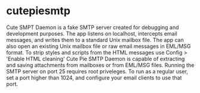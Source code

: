 # cutepiesmtp
Cute SMPT Daemon is a fake SMTP server created for debugging and development purposes. The app listens on localhost, intercepts email messages, and writes them to a standard Unix mailbox file. The app can also open an existing Unix mailbox file or raw email messages in EML/MSG format. To strip styles and scripts from the HTML messages use Config > 'Enable HTML cleaning' Cute Pie SMTP Daemon is capable of extracting and saving attachments from mailboxes or from EML/MSG files. Running the SMTP server on port 25 requires root priveleges. To run as a regular user, set a port higher than 1024, and configure your email clients to use that port.
